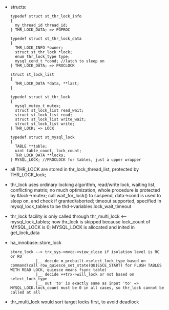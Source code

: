 * structs:
  ```
  typedef struct st_thr_lock_info
  {
    my_thread_id thread_id;
  } THR_LOCK_DATA; => PGPROC

  typedef struct st_thr_lock_data
  {
    THR_LOCK_INFO *owner;
    struct st_thr_lock *lock;
    enum thr_lock_type type;
    mysql_cond_t *cond; //latch to sleep on
  } THR_LOCK_DATA; => PROCLOCK

  struct st_lock_list
  {
    THR_LOCK_DATA *data, **last;
  }

  typedef struct st_thr_lock
  {
    mysql_mutex_t mutex;
    struct st_lock_list read_wait;
    struct st_lock_list read;
    struct st_lock_list write_wait;
    struct st_lock_list write;
  } THR_LOCK; => LOCK

  typedef struct st_mysql_lock
  {
    TABLE **table;
    uint table_count, lock_count;
    THR_LOCK_DATA **locks;
  } MYSQL_LOCK; //PROCLOCK for tables, just a upper wrapper
  ```

* all THR_LOCK are stored in thr_lock_thread_list, protected by THR_LOCK_lock;

* thr_lock uses ordinary locking algorithm, read/write lock, waiting list, conflicting matrix; no much optimization,
  whole procedure is protected by &lock->mutex; call wait_for_lock() to suspend, data->cond is used to sleep on, and
  check if granted/aborted; timeout supported, specified in mysql_lock_tables to be thd->variables.lock_wait_timeout

* thr_lock facility is only called through thr_multi_lock <-- mysql_lock_tables; now thr_lock is skipped because lock_count
  of MYSQL_LOCK is 0; MYSQL_LOCK is allocated and inited in get_lock_data

* ha_innobase::store_lock
  ```
  store_lock --> trx_sys->mvcc->view_close if isolation level is RC or RU
             |__ decide m_prebuilt->select_lock_type based on command(call row_quiesce_set_state(QUIESCE_START) for FLUSH TABLES WITH READ LOCK, quiesce means fsync table)
             |__ decide ++trx->will_lock or not based on select_lock_type
             |__ out 'to' is exactly same as input 'to' => MYSQL_LOCK.lock_count must be 0 in all cases, so thr_lock cannot be called at all
  ```

* thr_multi_lock would sort target locks first, to avoid deadlock
